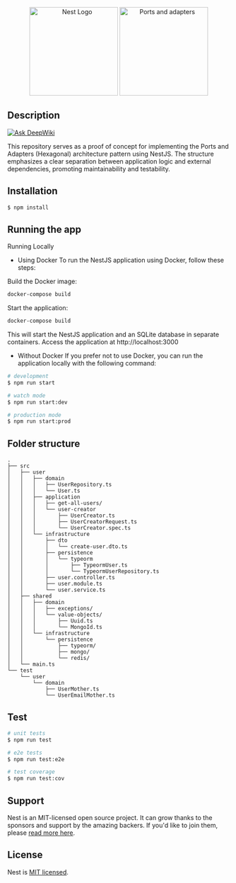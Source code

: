 
<p align="center">
  <a href="http://nestjs.com/" target="blank"><img src="https://nestjs.com/img/logo-small.svg" width="200" alt="Nest Logo" /></a>  
  <img src="https://encrypted-tbn0.gstatic.com/images?q=tbn:ANd9GcSF7pFog-jh7-T4VXWO84RPFAZCZI0UZc9KyQ&usqp=CAU" width="200" alt="Ports and adapters" />
</p>

[circleci-image]: https://img.shields.io/circleci/build/github/nestjs/nest/master?token=abc123def456
[circleci-url]: https://circleci.com/gh/nestjs/nest

## Description
[![Ask DeepWiki](https://deepwiki.com/badge.svg)](https://deepwiki.com/leip1493/poc-nestjs-ports-and-adapters)

This repository serves as a proof of concept for implementing the Ports and Adapters (Hexagonal) architecture pattern using NestJS. The structure emphasizes a clear separation between application logic and external dependencies, promoting maintainability and testability.


## Installation

```bash
$ npm install
```

## Running the app
Running Locally
- Using Docker
To run the NestJS application using Docker, follow these steps:

Build the Docker image:
```bash
docker-compose build
```

Start the application:
```bash
docker-compose build
```

This will start the NestJS application and an SQLite database in separate containers.
Access the application at http://localhost:3000

- Without Docker
If you prefer not to use Docker, you can run the application locally with the following command:

```bash
# development
$ npm run start

# watch mode
$ npm run start:dev

# production mode
$ npm run start:prod
```

## Folder structure
```
.
├── src
│   ├── user
│   │   ├── domain
│   │   │   ├── UserRepository.ts
│   │   │   └── User.ts
│   │   ├── application
│   │   │   ├── get-all-users/ 
│   │   │   └── user-creator
│   │   │       ├── UserCreator.ts
│   │   │       ├── UserCreatorRequest.ts
│   │   │       └── UserCreator.spec.ts     
│   │   └── infrastructure
│   │       ├── dto
│   │       │   └── create-user.dto.ts
│   │       ├── persistence
│   │       │   └── typeorm
│   │       │       ├── TypeormUser.ts
│   │       │       └── TypeormUserRepository.ts        
│   │       ├── user.controller.ts
│   │       ├── user.module.ts
│   │       └── user.service.ts
│   ├── shared
│   │   ├── domain
│   │   │   ├── exceptions/
│   │   │   └── value-objects/
│   │   │       ├── Uuid.ts
│   │   │       └── MongoId.ts
│   │   └── infrastructure
│   │       └── persistence
│   │           ├── typeorm/          
│   │           ├── mongo/
│   │           └── redis/        
│   └── main.ts
└── test
    └── user
        └── domain
            ├── UserMother.ts
            └── UserEmailMother.ts
```


## Test

```bash
# unit tests
$ npm run test

# e2e tests
$ npm run test:e2e

# test coverage
$ npm run test:cov
```

## Support

Nest is an MIT-licensed open source project. It can grow thanks to the sponsors and support by the amazing backers. If you'd like to join them, please [read more here](https://docs.nestjs.com/support).

## License

Nest is [MIT licensed](LICENSE).
